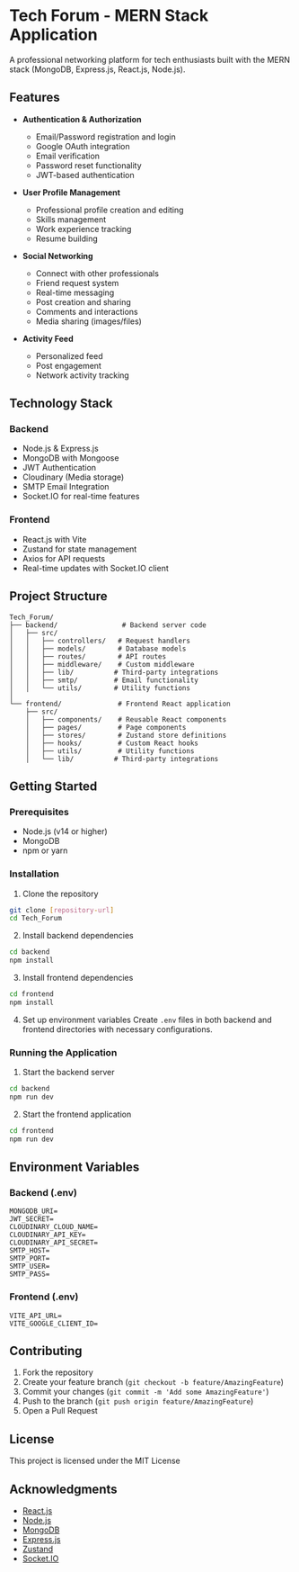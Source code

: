 # Tech Forum - MERN Stack Application

A professional networking platform for tech enthusiasts built with the MERN stack (MongoDB, Express.js, React.js, Node.js).

## Features

- **Authentication & Authorization**

  - Email/Password registration and login
  - Google OAuth integration
  - Email verification
  - Password reset functionality
  - JWT-based authentication

- **User Profile Management**

  - Professional profile creation and editing
  - Skills management
  - Work experience tracking
  - Resume building

- **Social Networking**

  - Connect with other professionals
  - Friend request system
  - Real-time messaging
  - Post creation and sharing
  - Comments and interactions
  - Media sharing (images/files)

- **Activity Feed**
  - Personalized feed
  - Post engagement
  - Network activity tracking

## Technology Stack

### Backend

- Node.js & Express.js
- MongoDB with Mongoose
- JWT Authentication
- Cloudinary (Media storage)
- SMTP Email Integration
- Socket.IO for real-time features

### Frontend

- React.js with Vite
- Zustand for state management
- Axios for API requests
- Real-time updates with Socket.IO client

## Project Structure

```
Tech_Forum/
├── backend/                # Backend server code
│   ├── src/
│   │   ├── controllers/   # Request handlers
│   │   ├── models/        # Database models
│   │   ├── routes/        # API routes
│   │   ├── middleware/    # Custom middleware
│   │   ├── lib/          # Third-party integrations
│   │   ├── smtp/         # Email functionality
│   │   └── utils/        # Utility functions
│
└── frontend/              # Frontend React application
    ├── src/
    │   ├── components/    # Reusable React components
    │   ├── pages/         # Page components
    │   ├── stores/        # Zustand store definitions
    │   ├── hooks/         # Custom React hooks
    │   ├── utils/         # Utility functions
    │   └── lib/          # Third-party integrations
```

## Getting Started

### Prerequisites

- Node.js (v14 or higher)
- MongoDB
- npm or yarn

### Installation

1. Clone the repository

```bash
git clone [repository-url]
cd Tech_Forum
```

2. Install backend dependencies

```bash
cd backend
npm install
```

3. Install frontend dependencies

```bash
cd frontend
npm install
```

4. Set up environment variables
   Create `.env` files in both backend and frontend directories with necessary configurations.

### Running the Application

1. Start the backend server

```bash
cd backend
npm run dev
```

2. Start the frontend application

```bash
cd frontend
npm run dev
```

## Environment Variables

### Backend (.env)

```
MONGODB_URI=
JWT_SECRET=
CLOUDINARY_CLOUD_NAME=
CLOUDINARY_API_KEY=
CLOUDINARY_API_SECRET=
SMTP_HOST=
SMTP_PORT=
SMTP_USER=
SMTP_PASS=
```

### Frontend (.env)

```
VITE_API_URL=
VITE_GOOGLE_CLIENT_ID=
```

## Contributing

1. Fork the repository
2. Create your feature branch (`git checkout -b feature/AmazingFeature`)
3. Commit your changes (`git commit -m 'Add some AmazingFeature'`)
4. Push to the branch (`git push origin feature/AmazingFeature`)
5. Open a Pull Request

## License

This project is licensed under the MIT License

## Acknowledgments

- [React.js](https://reactjs.org/)
- [Node.js](https://nodejs.org/)
- [MongoDB](https://www.mongodb.com/)
- [Express.js](https://expressjs.com/)
- [Zustand](https://github.com/pmndrs/zustand)
- [Socket.IO](https://socket.io/)
